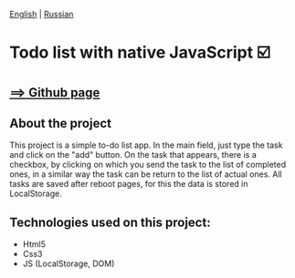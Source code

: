 [English](https://github.com/Pavel-Sol/Todo-js/blob/master/README.md) | [Russian](https://github.com/Pavel-Sol/Todo-js/blob/master/README-RU.md)

# Todo list with native JavaScript :ballot_box_with_check:

[ ==>  Github page](https://pavel-sol.github.io/Todo-js/) 
-----------------

About the project
---------------

This project is a simple to-do list app.
In the main field, just type the task and click on the "add" button.
On the task that appears, there is a checkbox, by clicking on which you send the task to the list of completed ones, in a similar way the task can be
return to the list of actual ones. All tasks are saved after reboot
pages, for this the data is stored in LocalStorage.


Technologies used on this project:
---------------------------------
- Html5
- Сss3
- JS (LocalStorage, DOM)
